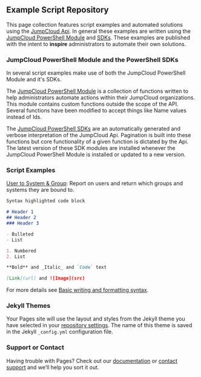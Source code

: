 ## Example Script Repository

This page collection features script examples and automated solutions using the [JumpCloud Api](https:/docs.jumpcloud.com). In general these examples are written using the [JumpCloud PowerShell Module](https://github.com/TheJumpCloud/support/wiki/Using-the-JumpCloud-PowerShell-Module) and [SDKs](https://www.powershellgallery.com/packages?q=jumpcloud.sdk). These examples are published with the intent to **inspire** administrators to automate their own solutions.

### JumpCloud PowerShell Module and the PowerShell SDKs

In several script examples make use of both the JumpCloud PowerShell Module and it's SDKs.

The [JumpCloud PowerShell Module](https://github.com/TheJumpCloud/support/wiki/Using-the-JumpCloud-PowerShell-Module) is a collection of functions written to help administrators automate actions within their JumpCloud organizations. This module contains custom functions outside the scope of the API. Several functions have been modified to accept things like Name values instead of Ids.

The [JumpCloud PowerShell SDKs](https://www.powershellgallery.com/packages?q=jumpcloud.sdk) are an automatically generated and verbose interpretation of the JumpCloud Api. Pagination is built into these functions but core functionality of a given function is dictated by the Api. The latest version of these SDK modules are installed whenever the JumpCloud PowerShell Module is installed or updated to a new version.

### Script Examples

[User to System & Group](./_posts_/Report-Users_Bound_To_Groups.md): Report on users and return which groups and systems they are bound to.

<!-- Normal posts listed in the order of time -->

```markdown
Syntax highlighted code block

# Header 1
## Header 2
### Header 3

- Bulleted
- List

1. Numbered
2. List

**Bold** and _Italic_ and `Code` text

[Link](url) and ![Image](src)
```

For more details see [Basic writing and formatting syntax](https://docs.github.com/en/github/writing-on-github/getting-started-with-writing-and-formatting-on-github/basic-writing-and-formatting-syntax).

### Jekyll Themes

Your Pages site will use the layout and styles from the Jekyll theme you have selected in your [repository settings](https://github.com/TheJumpCloud/support/settings/pages). The name of this theme is saved in the Jekyll `_config.yml` configuration file.

### Support or Contact

Having trouble with Pages? Check out our [documentation](https://docs.github.com/categories/github-pages-basics/) or [contact support](https://support.github.com/contact) and we’ll help you sort it out.
